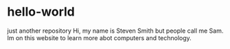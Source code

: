 # hello-world
just another repository
Hi, my name is Steven Smith but people call me Sam.
Im on this website to learn more abot computers and technology.

